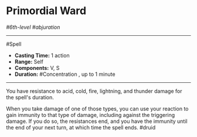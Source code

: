 # Primordial Ward
*#6th-level #abjuration*
___ 
#Spell
- **Casting Time:** 1 action
- **Range:** Self
- **Components:** V, S
- **Duration:** #Concentration , up to 1 minute
---
You have resistance to acid, cold, fire, lightning, and thunder damage for the spell's duration.

When you take damage of one of those types, you can use your reaction to gain immunity to that type of damage, including against the triggering damage. If you do so, the resistances end, and you have the immunity until the end of your next turn, at which time the spell ends.
#druid